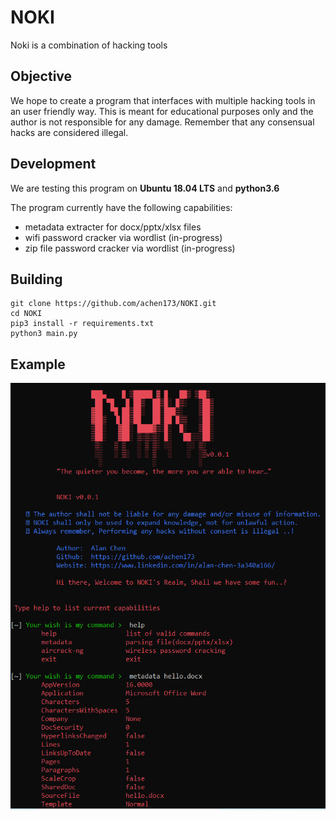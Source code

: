 # NOKI

Noki is a combination of hacking tools

## Objective

We hope to create a program that interfaces with multiple hacking tools in an user friendly way. This is meant for educational purposes only and the author is not responsible for any damage. Remember that any consensual hacks are considered illegal. 

## Development

We are testing this program on **Ubuntu 18.04 LTS** and **python3.6**

The program currently have the following capabilities:
  - metadata extracter for docx/pptx/xlsx files
  - wifi password cracker via wordlist (in-progress)
  - zip file password cracker via wordlist (in-progress)

## Building

```Shell
git clone https://github.com/achen173/NOKI.git
cd NOKI
pip3 install -r requirements.txt
python3 main.py
```
## Example
![](https://github.com/achen173/NOKI/blob/master/Images/Interface.PNG)
